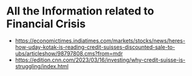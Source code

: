 # All the Information related to Financial Crisis

- https://economictimes.indiatimes.com/markets/stocks/news/heres-how-uday-kotak-is-reading-credit-suisses-discounted-sale-to-ubs/articleshow/98797808.cms?from=mdr
- https://edition.cnn.com/2023/03/16/investing/why-credit-suisse-is-struggling/index.html
